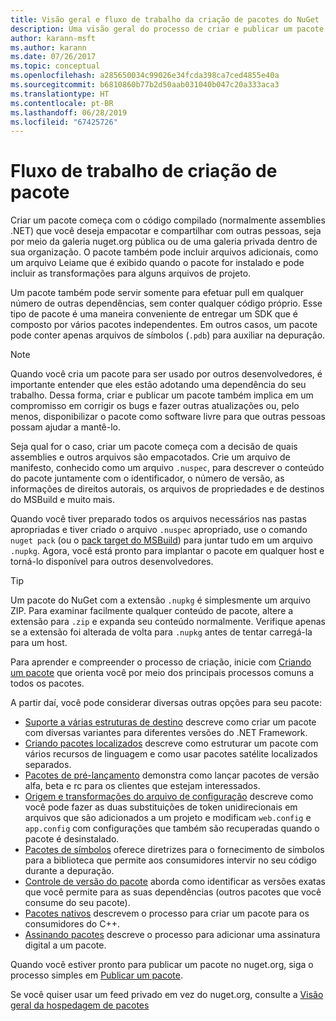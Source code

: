 ```yaml
---
title: Visão geral e fluxo de trabalho da criação de pacotes do NuGet
description: Uma visão geral do processo de criar e publicar um pacote do NuGet, com links para outras partes específicas do processo.
author: karann-msft
ms.author: karann
ms.date: 07/26/2017
ms.topic: conceptual
ms.openlocfilehash: a285650034c99026e34fcda398ca7ced4855e40a
ms.sourcegitcommit: b6810860b77b2d50aab031040b047c20a333aca3
ms.translationtype: HT
ms.contentlocale: pt-BR
ms.lasthandoff: 06/28/2019
ms.locfileid: "67425726"
---
```

# <a name="package-creation-workflow"></a>Fluxo de trabalho de criação de pacote

Criar um pacote começa com o código compilado (normalmente assemblies .NET) que você deseja empacotar e compartilhar com outras pessoas, seja por meio da galeria nuget.org pública ou de uma galeria privada dentro de sua organização. O pacote também pode incluir arquivos adicionais, como um arquivo Leiame que é exibido quando o pacote for instalado e pode incluir as transformações para alguns arquivos de projeto.

Um pacote também pode servir somente para efetuar pull em qualquer número de outras dependências, sem conter qualquer código próprio. Esse tipo de pacote é uma maneira conveniente de entregar um SDK que é composto por vários pacotes independentes. Em outros casos, um pacote pode conter apenas arquivos de símbolos (`.pdb`) para auxiliar na depuração.

> [!Note]
> Quando você cria um pacote para ser usado por outros desenvolvedores, é importante entender que eles estão adotando uma dependência do seu trabalho. Dessa forma, criar e publicar um pacote também implica em um compromisso em corrigir os bugs e fazer outras atualizações ou, pelo menos, disponibilizar o pacote como software livre para que outras pessoas possam ajudar a mantê-lo.

Seja qual for o caso, criar um pacote começa com a decisão de quais assemblies e outros arquivos são empacotados. Crie um arquivo de manifesto, conhecido como um arquivo `.nuspec`, para descrever o conteúdo do pacote juntamente com o identificador, o número de versão, as informações de direitos autorais, os arquivos de propriedades e de destinos do MSBuild e muito mais.

Quando você tiver preparado todos os arquivos necessários nas pastas apropriadas e tiver criado o arquivo `.nuspec` apropriado, use o comando `nuget pack` (ou o [pack target do MSBuild](../reference/msbuild-targets.md)) para juntar tudo em um arquivo `.nupkg`. Agora, você está pronto para implantar o pacote em qualquer host e torná-lo disponível para outros desenvolvedores.

> [!Tip]
> Um pacote do NuGet com a extensão `.nupkg` é simplesmente um arquivo ZIP. Para examinar facilmente qualquer conteúdo de pacote, altere a extensão para `.zip` e expanda seu conteúdo normalmente. Verifique apenas se a extensão foi alterada de volta para `.nupkg` antes de tentar carregá-la para um host.

Para aprender e compreender o processo de criação, inicie com [Criando um pacote](../create-packages/creating-a-package.md) que orienta você por meio dos principais processos comuns a todos os pacotes.

A partir daí, você pode considerar diversas outras opções para seu pacote:

- [Suporte a várias estruturas de destino](../create-packages/supporting-multiple-target-frameworks.md) descreve como criar um pacote com diversas variantes para diferentes versões do .NET Framework.
- [Criando pacotes localizados](../create-packages/creating-localized-packages.md) descreve como estruturar um pacote com vários recursos de linguagem e como usar pacotes satélite localizados separados.
- [Pacotes de pré-lançamento](../create-packages/prerelease-packages.md) demonstra como lançar pacotes de versão alfa, beta e rc para os clientes que estejam interessados.
- [Origem e transformações do arquivo de configuração](../create-packages/source-and-config-file-transformations.md) descreve como você pode fazer as duas substituições de token unidirecionais em arquivos que são adicionados a um projeto e modificam `web.config` e `app.config` com configurações que também são recuperadas quando o pacote é desinstalado.
- [Pacotes de símbolos](../create-packages/symbol-packages-snupkg.md) oferece diretrizes para o fornecimento de símbolos para a biblioteca que permite aos consumidores intervir no seu código durante a depuração.
- [Controle de versão do pacote](../reference/package-versioning.md) aborda como identificar as versões exatas que você permite para as suas dependências (outros pacotes que você consume do seu pacote).
- [Pacotes nativos](../create-packages/native-packages.md) descrevem o processo para criar um pacote para os consumidores do C++.
- [Assinando pacotes](../create-packages/sign-a-package.md) descreve o processo para adicionar uma assinatura digital a um pacote.

Quando você estiver pronto para publicar um pacote no nuget.org, siga o processo simples em [Publicar um pacote](../nuget-org/publish-a-package.md).

Se você quiser usar um feed privado em vez do nuget.org, consulte a [Visão geral da hospedagem de pacotes](../hosting-packages/overview.md)
